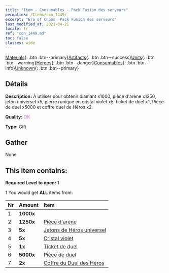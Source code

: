 ```yaml
---
title: "Item - Consumables - Pack Fusion des serveurs"
permalink: /Items/con_1449/
excerpt: "Era of Chaos  Pack Fusion des serveurs"
last_modified_at: 2021-04-21
locale: fr
ref: "con_1449.md"
toc: false
classes: wide
---
```

 [Materials](/fr/Items/){: .btn .btn--primary}[Artifacts](/fr/Items/Artifacts/){: .btn .btn--success}[Units](/fr/Items/Units/){: .btn .btn--warning}[Heroes](/fr/Items/Heroes/){: .btn .btn--danger}[Consumables](/fr/Items/Consumables/){: .btn .btn--info}[Unknown](/fr/Items/Unknown/){: .btn .btn--primary}

## Détails
 **Description:** À utiliser pour obtenir diamant x1000, pièce d'arène x1250, jeton universel x5, pierre runique en cristal violet x5, ticket de duel x1, Pièce de duel x5000 et coffre duel de Héros x2.

 **Quality:** <span style="color: #DA70D6">OK</span>

 **Type:** Gift

## Gather

  None

## This item contains:

 **Required Level to open:** 1

 1 You would get **ALL** items  from:

  | Nr | Amount |     Item    |
  |:---|:-------|:------------|
  | 1 |  **1000x** | <i class="fas fa-gem"/> |  | 
  | 2 |  **1250x** | [Pièce d'arène](/fr/Items/con_903/) |  | 
  | 3 |  **5x** | [Jetons de Héros universel](/fr/Items/her_358/) |  | 
  | 4 |  **5x** | [Cristal violet](/fr/Items/con_720/) |  | 
  | 5 |  **1x** | [Ticket de duel](/fr/Items/con_784/) |  | 
  | 6 |  **5000x** | [Pièce de duel](/fr/Items/con_907/) |  | 
  | 7 |  **2x** | [Coffre du Duel des Héros](/fr/Items/con_1008/) |  | 
